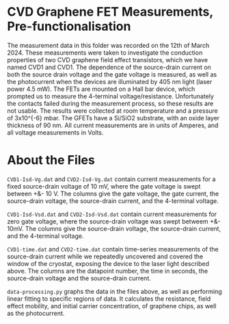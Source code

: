 # CVD Graphene FET Measurements, Pre-functionalisation

The measurement data in this folder was recorded on the 12th of March 2024.
These measurements were taken to investigate the conduction properties of two CVD graphene field effect transistors, which we have named CVD1 and CVD1. The dependence of the source-drain current on both the source drain voltage and the gate voltage is measured, as well as the photocurrent when the devices are illuminated by 405 nm light (laser power 4.5 mW).
The FETs are mounted on a Hall bar device, which prompted us to measure the 4-terminal voltage/resistance. Unfortunately the contacts failed during the measurement process, so these results are not usable.
The results were collected at room temperature and a pressure of 3x10^{-6} mbar. The GFETs have a Si/SiO2 substrate, with an oxide layer thickness of 90 nm. All current measurements are in units of Amperes, and all voltage measurements in Volts.

# About the Files

`CVD1-Isd-Vg.dat` and `CVD2-Isd-Vg.dat` contain current measurements for a fixed source-drain voltage of 10 mV, where the gate voltage is swept between +&- 10 V. The columns give the gate voltage, the gate current, the source-drain voltage, the source-drain current, and the 4-terminal voltage.

`CVD1-Isd-Vsd.dat` and `CVD2-Isd-Vsd.dat` contain current measurements for zero gate voltage, where the source-drain voltage was swept betweem +&- 10mV. The columns give the source-drain voltage, the source-drain current, and the 4-terminal voltage.

`CVD1-time.dat` and `CVD2-time.dat` contain time-series measurements of the source-drain current while we repeatedly uncovered and covered the window of the cryostat, exposing the device to the laser light described above. The columns are the datapoint number, the time in seconds, the source-drain voltage and the source-drain current.

`data-processing.py` graphs the data in the files above, as well as performing linear fitting to specific regions of data. It calculates the resistance, field effect mobility, and initial carrier concentration, of graphene chips, as well as the photocurrent.
